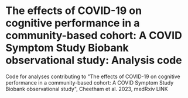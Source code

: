 # The effects of COVID-19 on cognitive performance in a community-based cohort: A COVID Symptom Study Biobank observational study: Analysis code

Code for analyses contributing to "The effects of COVID-19 on cognitive performance in a community-based cohort: A COVID Symptom Study Biobank observational study", Cheetham et al. 2023, medRxiv LINK
